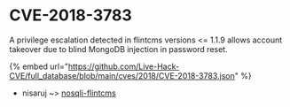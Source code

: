 # CVE-2018-3783

A privilege escalation detected in flintcms versions <= 1.1.9 allows account takeover due to blind MongoDB injection in password reset.

{% embed url="https://github.com/Live-Hack-CVE/full_database/blob/main/cves/2018/CVE-2018-3783.json" %}


* nisaruj ~> [nosqli-flintcms](https://www.alice-snow.ru/2018/database/cve-2018-3783/nosqli-flintcms-nisaruj)